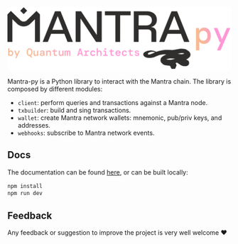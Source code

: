 ![image](./docs/public/logo-snake-black.svg)

Mantra-py is a Python library to interact with the Mantra chain. The library is
composed by different modules:

- `client`: perform queries and transactions against a Mantra
node.
- `txbuilder`: build and sing transactions.
- `wallet`: create Mantra network wallets: mnemonic, pub/priv keys, and
addresses.
- `webhooks`: subscribe to Mantra network events.

## Docs

The documentation can be found
[here](https://quantum-architects.github.io/mantrapy), or can be built locally:
```sh
npm install
npm run dev
```

## Feedback

Any feedback or suggestion to improve the project is very well welcome ❤️
